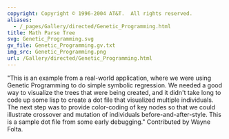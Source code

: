 ```yaml
---
copyright: Copyright © 1996-2004 AT&T.  All rights reserved.
aliases:
  - /_pages/Gallery/directed/Genetic_Programming.html
title: Math Parse Tree
svg: Genetic_Programming.svg
gv_file: Genetic_Programming.gv.txt
img_src: Genetic_Programming.png
url: /Gallery/directed/Genetic_Programming.html
---
```

"This is an example from a real-world application, where we were using Genetic Programming to do simple symbolic regression. We needed a good way to visualize the trees that were being created, and it didn't take long to code up some lisp to create a dot file that visualized multiple individuals. The next step was to provide color-coding of key nodes so that we could illustrate crossover and mutation of individuals before-and-after-style. This is a sample dot file from some early debugging." Contributed by Wayne Folta. 
